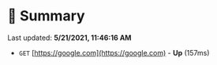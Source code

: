 # 📖 Summary
Last updated: **5/21/2021, 11:46:16 AM**

- `GET` [https://google.com](https://google.com) - **Up** (157ms)
